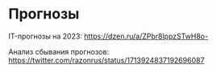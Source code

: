 # Прогнозы

IT-прогнозы на 2023:
https://dzen.ru/a/ZPbr8lppzSTwH8o-

Анализ сбывания прогнозов:
https://twitter.com/razonrus/status/1713924837192696087

